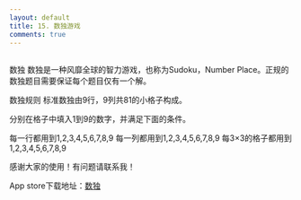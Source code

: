 ```yaml
---
layout: default
title: 15. 数独游戏
comments: true
---
```

##
数独
数独是一种风靡全球的智力游戏，也称为Sudoku，Number Place。正规的数独题目需要保证每个题目仅有一个解。

数独规则
标准数独由9行，9列共81的小格子构成。

分别在格子中填入1到9的数字，并满足下面的条件。

每一行都用到1,2,3,4,5,6,7,8,9
每一列都用到1,2,3,4,5,6,7,8,9
每3×3的格子都用到1,2,3,4,5,6,7,8,9

感谢大家的使用！有问题请联系我！

App store下载地址：[数独](https://itunes.apple.com/cn/app//id1439558271)
